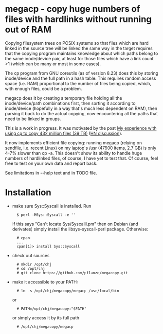 # megacp - copy huge numbers of files with hardlinks without running out of RAM

Copying filesystem trees on POSIX systems so that files which are hard
linked in the source tree will be linked the same way in the target
requires that the copying program maintains knowledge about which
paths belong to the same inode/device pair, at least for those files
which have a link count >1 (which can be many or most in some
cases).

The cp program from GNU coreutils (as of version 8.23) does this by
storing inode/device and the full path in a hash table. This requires
random access space (i.e. RAM) proportional to the number of files
being copied, which, with enough files, could be a problem.

megacp does it by creating a temporary file holding all the
inode/device/path combinations first, then sorting it according to
inode/device (hopefully in a way that's much less dependent on RAM),
then parsing it back to do the actual copying, now encountering all
the paths that need to be linked in groups.

This is a work in progress. It was motivated by the post
[My experience with using cp to copy 432 million files (39 TB)][1]
([HN discussion][]).

 [1]: http://lists.gnu.org/archive/html/coreutils/2014-08/msg00012.html
 [HN discussion]: https://news.ycombinator.com/item?id=8305283

It now implements efficient file copying: running megacp (relying on
sendfile, i.e. recent Linux) on my laptop's /usr (47900 items, 2.7 GB)
is only 4-7% slower than cp -a. This doesn't show its ability to
handle huge numbers of hardlinked files, of course, I have yet to test
that. Of course, feel free to test on your own data and report back.

See limitations in --help text and in TODO file.


# Installation

- make sure Sys::Syscall is installed. Run

        $ perl -MSys::Syscall -e ''

  If this says "Can't locate Sys/Syscalll.pm" then on Debian (and
  derivates) simply install the libsys-syscall-perl
  package. Otherwise:

        # cpan
        ...
        cpan[1]> install Sys::Syscall

- check out sources

        # mkdir /opt/chj
        # cd /opt/chj
        # git clone https://github.com/pflanze/megacopy.git

- make it accessible to your PATH:

        # ln -s /opt/chj/megacopy/megacp /usr/local/bin

  or

        # PATH=/opt/chj/megacopy:"$PATH"

  or simply access it by its full path

        # /opt/chj/megacopy/megacp

